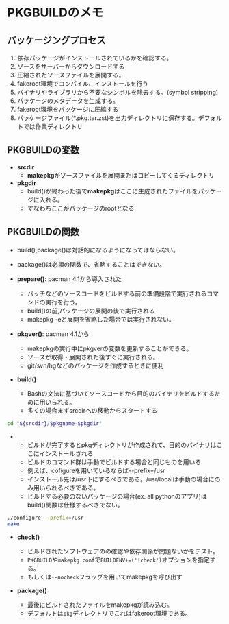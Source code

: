 # PKGBUILDのメモ

## パッケージングプロセス

1. 依存パッケージがインストールされているかを確認する。 
2. ソースをサーバーからダウンロードする
3. 圧縮されたソースファイルを展開する。
4. fakeroot環境でコンパイル、インストールを行う
5. バイナリやライブラリから不要なシンボルを除去する。(symbol stripping)
6. パッケージのメタデータを生成する。
7. fakeroot環境をパッケージに圧縮する
8. パッケージファイル(\*.pkg.tar.zst)を出力ディレクトリに保存する。デフォルトでは作業ディレクトリ

## PKGBUILDの変数

- <b>srcdir</b>
   - <b>makepkg</b>がソースファイルを展開またはコピーしてくるディレクトリ 
- <b>pkgdir</b>
   - build()が終わった後で<b>makepkg</b>はここに生成されたファイルをパッケージに入れる。
   - すなわちここがパッケージのrootとなる

## PKGBUILDの関数

- build(),package()は対話的になるようになってはならない。
- package()は必須の関数で、省略することはできない。

- <b>prepare()</b>: pacman 4.1から導入された
    - パッチなどのソースコードをビルドする前の準備段階で実行されるコマンドの実行を行う。
    - build()の前,パッケージの展開の後で実行される
    - makepkg -eと展開を省略した場合では実行されない。

- <b>pkgver()</b>: pacman 4.1から
    - makepkgの実行中にpkgverの変数を更新することができる。 
    - ソースが取得・展開された後すぐに実行される。
    - git/svn/hgなどのパッケージを作成するときに便利

- <b>build()</b>

    - Bashの文法に基づいてソースコードから目的のバイナリをビルドするために用いられる。
    - 多くの場合まずsrcdirへの移動からスタートする

```bash
cd "${srcdir}/$pkgname-$pkgdir"
```
-  
    - ビルドが完了するとpkgディレクトリが作成されて、目的のバイナリはここにインストールされる
    - ビルドのコマンド群は手動でビルドする場合と同じものを用いる
    - 例えば、cofigureを用いているならば--prefix=/usr
    - インストール先は/usr下にするべきである。/usr/localは手動の場合にのみ用いられるべきである。
    - ビルドする必要のないパッケージの場合(ex. all pythonのアプリ)はbuild()関数は仕様するべきでない。

```bash
./configure --prefix=/usr
make
```

- <b>check()</b>

    - ビルドされたソフトウェアのの確認や依存関係が問題ないかをテスト。
    - `PKGBUILD`や`makepkg.conf`で`BUILDENV+=('!check')`オプションを指定する。
    - もしくは`--nocheck`フラッグを用いてmakepkgを呼び出す

- <b>package()</b>
    - 最後にビルドされたファイルをmakepkgが読み込む。
    - デフォルトは`pkg`ディレクトリでこれはfakeroot環境である。 
